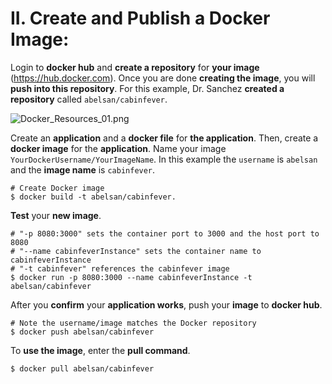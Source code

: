 # II. Create and Publish a Docker Image:

Login to **docker hub** and **create a repository** for **your image** (https://hub.docker.com). Once you are done **creating the image**, you will **push into this repository**. For this example, Dr. Sanchez **created a repository** called `abelsan/cabinfever`.

![Docker_Resources_01.png](..%2F..%2FScreen_Shots%2F23.2.10_Docker_Resources%2FDocker_Resources_01.png)

Create an **application** and a **docker file** for **the application**. Then, create a **docker image** for the **application**. Name your image `YourDockerUsername/YourImageName`. In this example the `username` is `abelsan` and the **image name** is `cabinfever`.

```shell
# Create Docker image
$ docker build -t abelsan/cabinfever.
```

**Test** your **new image**.

```shell
# "-p 8080:3000" sets the container port to 3000 and the host port to 8080
# "--name cabinfeverInstance" sets the container name to cabinfeverInstance
# "-t cabinfever" references the cabinfever image
$ docker run -p 8080:3000 --name cabinfeverInstance -t abelsan/cabinfever
```

After you **confirm** your **application works**, push your **image** to **docker hub**.

```shell
# Note the username/image matches the Docker repository
$ docker push abelsan/cabinfever
```

To **use the image**, enter the **pull command**.

```shell
$ docker pull abelsan/cabinfever
```